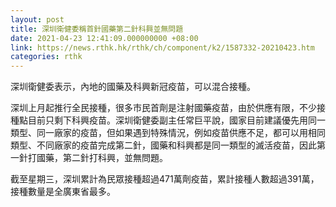 ```yaml
---
layout: post
title: 深圳衛健委稱首針國藥第二針科興並無問題
date: 2021-04-23 12:41:09.000000000 +08:00
link: https://news.rthk.hk/rthk/ch/component/k2/1587332-20210423.htm
categories: rthk
---
```


深圳衛健委表示，內地的國藥及科興新冠疫苗，可以混合接種。

深圳上月起推行全民接種，很多市民首劑是注射國藥疫苗，由於供應有限，不少接種點目前只剩下科興疫苗。深圳衛健委副主任常巨平說，國家目前建議優先用同一類型、同一廠家的疫苗，但如果遇到特殊情況，例如疫苗供應不足，都可以用相同類型、不同廠家的疫苗完成第二針，國藥和科興都是同一類型的滅活疫苗，因此第一針打國藥，第二針打科興，並無問題。

截至星期三，深圳累計為民眾接種超過471萬劑疫苗，累計接種人數超過391萬，接種數量是全廣東省最多。

